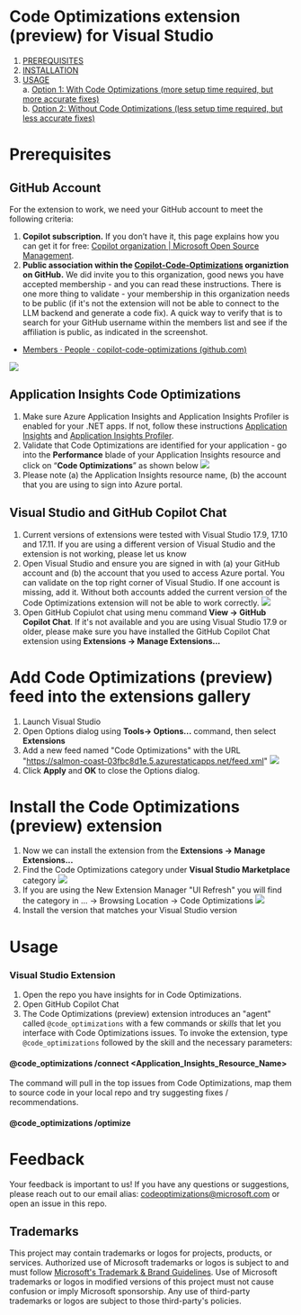 # Code Optimizations extension (preview) for Visual Studio 

1. [PREREQUISITES](#Prerequisites)
2. [INSTALLATION](#Installation)
3. [USAGE](#Usage)
  <br/>a. [Option 1: With Code Optimizations (more setup time required, but more accurate fixes)](#Option1)
  <br/>b. [Option 2: Without Code Optimizations (less setup time required, but less accurate fixes)](#Option2)

<a name="Prerequisites"></a>
# Prerequisites 
## GitHub Account
For the extension to work, we need your GitHub account to meet the following criteria:
1.	**Copilot subscription.** If you don’t have it, this page explains how you can get it for free: [Copilot organization | Microsoft Open Source Management](https://repos.opensource.microsoft.com/orgs/MicrosoftCopilot).
2.	**Public association within the [Copilot-Code-Optimizations](https://github.com/copilot-code-optimizations) organiztion on GitHub.** We did invite you to this organization, good news you have accepted membership - and you can read these instructions. There is one more thing to validate - your membership in this organization needs to be public (if it's not the extension will not be able to connect to the LLM backend and generate a code fix). A quick way to verify that is to search for your GitHub username within the members list and see if the affiliation is public, as indicated in the screenshot. 

- [Members · People · copilot-code-optimizations (github.com)](https://github.com/orgs/copilot-code-optimizations/people)

![](IMAGES/9.png)

## Application Insights Code Optimizations
1. Make sure Azure Application Insights and Application Insights Profiler is enabled for your .NET apps. If not, follow these instructions [Application Insights](https://learn.microsoft.com/en-us/azure/azure-monitor/app/create-workspace-resource?tabs=bicep) and [Application Insights Profiler](https://learn.microsoft.com/en-us/azure/azure-monitor/profiler/profiler).
2. Validate that Code Optimizations are identified for your application - go into the **Performance** blade of your Application Insights resource and click on “**Code Optimizations**” as shown below
![](IMAGES/CodeOptimizations1.png)
3. Please note (a) the Application Insights resource name, (b) the account that you are using to sign into Azure portal.

## Visual Studio and GitHub Copilot Chat
1.	Current versions of extensions were tested with Visual Studio 17.9, 17.10 and 17.11. If you are using a different version of Visual Studio and the extension is not working, please let us know
2.	Open Visual Studio and ensure you are signed in with (a) your GitHub account and (b) the account that you used to access Azure portal. You can validate on the top right corner of Visual Studio. If one account is missing, add it. Without both accounts added the current version of the Code Optimizations extension will not be able to work correctly. 
![](IMAGES/Accounts1.png)
3. Open GitHub Copiulot chat using menu command **View -> GitHub Copilot Chat**. If it's not available and you are using Visual Studio 17.9 or older, please make sure you have installed the GitHub Copilot Chat extension using **Extensions -> Manage Extensions...**

# Add Code Optimizations (preview) feed into the extensions gallery 
1. Launch Visual Studio
3. Open Options dialog using **Tools-> Options...** command, then select **Extensions**
4. Add a new feed named "Code Optimizations" with the URL "https://salmon-coast-03fbc8d1e.5.azurestaticapps.net/feed.xml"
    ![](IMAGES/Installation2.png)
6. Click **Apply** and **OK** to close the Options dialog.

<a name="Installation"></a>

# Install the Code Optimizations (preview) extension
1. Now we can install the extension from the **Extensions -> Manage Extensions...**
2. Find the Code Optimizations category under **Visual Studio Marketplace** category
  ![](IMAGES/Installation3.png)
3. If you are using the New Extension Manager "UI Refresh" you will find the category in ... -> Browsing Location -> Code Optimizations
    ![](IMAGES/Installation4.png)
4. Install the version that matches your Visual Studio version
   
# Usage 

### Visual Studio Extension

1. Open the repo you have insights for in Code Optimizations.
2. Open GitHub Copilot Chat
3. The Code Optimizations (preview) extension introduces an "agent" called `@code_optimizations` with a few commands or *skills* that let you interface with Code Optimizations issues. To invoke the extension,  type `@code_optimizations` followed by the skill and the necessary parameters:

#### @code_optimizations /connect <Application_Insights_Resource_Name>


The command will pull in the top issues from Code Optimizations, map them to source code in your local repo and try suggesting fixes / recommendations.

#### @code_optimizations /optimize


# Feedback
Your feedback is important to us! If you have any questions or suggestions, please reach out to our email alias: codeoptimizations@microsoft.com or open an issue in this repo.

## Trademarks

This project may contain trademarks or logos for projects, products, or services. Authorized use of Microsoft 
trademarks or logos is subject to and must follow 
[Microsoft's Trademark & Brand Guidelines](https://www.microsoft.com/en-us/legal/intellectualproperty/trademarks/usage/general).
Use of Microsoft trademarks or logos in modified versions of this project must not cause confusion or imply Microsoft sponsorship.
Any use of third-party trademarks or logos are subject to those third-party's policies.
